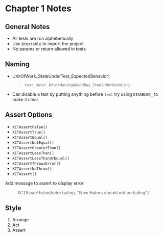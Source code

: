 # Chapter 1 Notes

## General Notes
* All tests are run alphebetically
* Use `@testable` to import the project
* No params or return allowed in tests

## Naming

* UnitOfWork_StateUnderTest_ExpectedBehavior]
    > `test_Hater_AfterHavingAGoodDay_ShouldNotBeHating`

* Can disable a test by putting anything before `test` try using `DISABLED_` to make it clear

## Assert Options

* `XCTAssertFalse()`
* `XCTAssertTrue()`
* `XCTAssertEqual()`
* `XCTAssertNotEqual()`
* `XCTAssertGreaterThan()`
* `XCTAssertLessThan()`
* `XCTAssertLessThanOrEqual()`
* `XCTAssertThrowsError()`
* `XCTAssertNoThrow()`
* `XCTAssert()`

Add message to assert to display error 
> XCTAssertFalse(hater.hating, "New Haters should not be hating")`

## Style

1. Arrange
2. Act
3. Assert